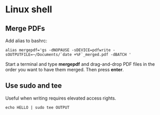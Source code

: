 # Linux shell

Merge PDFs
---

Add alias to bashrc:

```
alias mergepdf='gs -dNOPAUSE -sDEVICE=pdfwrite -sOUTPUTFILE=~/Documents/`date +%F`_merged.pdf -dBATCH '
```

Start a terminal and type __mergepdf__ and drag-and-drop PDF files in the order you want to have them merged. Then press __enter__.

Use sudo and tee
---

Useful when writing requires elevated access rights.

```
echo HELLO | sudo tee OUTPUT
```